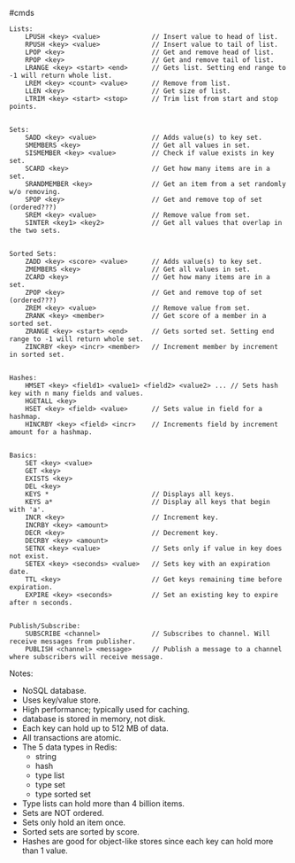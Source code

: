 #cmds 

	Lists:
		LPUSH <key> <value>				// Insert value to head of list.
		RPUSH <key> <value>				// Insert value to tail of list.
		LPOP <key>						// Get and remove head of list.
		RPOP <key> 						// Get and remove tail of list.
		LRANGE <key> <start> <end> 		// Gets list. Setting end range to -1 will return whole list.
		LREM <key> <count> <value>		// Remove from list.
		LLEN <key> 						// Get size of list.
		LTRIM <key>	<start> <stop>		// Trim list from start and stop points.


	Sets:
		SADD <key> <value>				// Adds value(s) to key set.
		SMEMBERS <key>					// Get all values in set.
		SISMEMBER <key> <value> 		// Check if value exists in key set.
		SCARD <key> 					// Get how many items are in a set.
		SRANDMEMBER <key> 				// Get an item from a set randomly w/o removing.
		SPOP <key> 						// Get and remove top of set (ordered???)
		SREM <key> <value>				// Remove value from set.
		SINTER <key1> <key2> 			// Get all values that overlap in the two sets.


	Sorted Sets:
		ZADD <key> <score> <value>		// Adds value(s) to key set.
		ZMEMBERS <key>					// Get all values in set.
		ZCARD <key> 					// Get how many items are in a set.
		ZPOP <key> 						// Get and remove top of set (ordered???)
		ZREM <key> <value>				// Remove value from set.
		ZRANK <key> <member> 			// Get score of a member in a sorted set.
		ZRANGE <key> <start> <end> 		// Gets sorted set. Setting end range to -1 will return whole set.
		ZINCRBY <key> <incr> <member> 	// Increment member by increment in sorted set.


	Hashes:
		HMSET <key> <field1> <value1> <field2> <value2> ... // Sets hash key with n many fields and values.
		HGETALL <key>
		HSET <key> <field> <value>		// Sets value in field for a hashmap.
		HINCRBY <key> <field> <incr>	// Increments field by increment amount for a hashmap.


	Basics:
		SET <key> <value>
		GET <key>
		EXISTS <key>
		DEL <key>
		KEYS * 							// Displays all keys.
		KEYS a* 						// Display all keys that begin with 'a'.
		INCR <key> 						// Increment key.
		INCRBY <key> <amount>
		DECR <key> 						// Decrement key.
		DECRBY <key> <amount>
		SETNX <key> <value> 			// Sets only if value in key does not exist.
		SETEX <key> <seconds> <value> 	// Sets key with an expiration date.
		TTL <key> 						// Get keys remaining time before expiration.
		EXPIRE <key> <seconds>			// Set an existing key to expire after n seconds.


	Publish/Subscribe:
		SUBSCRIBE <channel>				// Subscribes to channel. Will receive messages from publisher.
		PUBLISH <channel> <message>		// Publish a message to a channel where subscribers will receive message.
		


Notes:
- NoSQL database.
- Uses key/value store.
- High performance; typically used for caching.
- database is stored in memory, not disk.
- Each key can hold up to 512 MB of data.
- All transactions are atomic.
- The 5 data types in Redis:
	- string
	- hash
	- type list
	- type set
	- type sorted set
- Type lists can hold more than 4 billion items.
- Sets are NOT ordered.
- Sets only hold an item once.
- Sorted sets are sorted by score.
- Hashes are good for object-like stores since each key can hold more than 1 value.
